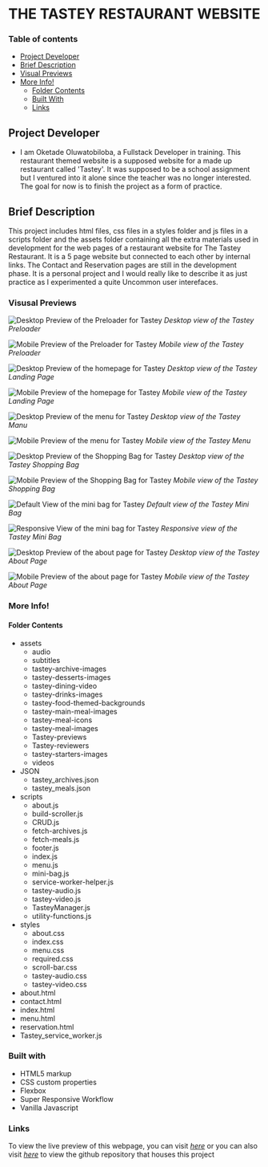 # THE TASTEY RESTAURANT WEBSITE

### Table of contents

- [Project Developer](#project-developer)
- [Brief Description](#brief-description)
- [Visual Previews](#visual-previews)
- [More Info!](#more-info)
  - [Folder Contents](#folder-contents)
  - [Built With](#built-with)
  - [Links](#quick-links)

## Project Developer

- I am Oketade Oluwatobiloba, a Fullstack Developer in training. This restaurant themed website is a supposed website for a made up restaurant called 'Tastey'. It was supposed to be a school assignment but I ventured into it alone since the teacher was no longer interested. The goal for now is to finish the project as a form of practice.

## Brief Description

This project includes html files, css files in a styles folder and js files in a scripts folder and the assets folder containing all the extra materials used in development for the web pages of a restaurant website for The Tastey Restaurant.
It is a 5 page website but connected to each other by internal links. The Contact and Reservation pages are still in the development phase.
It is a personal project and I would really like to describe it as just practice as I experimented a quite Uncommon user interefaces.

### Visusal Previews


![Desktop Preview of the Preloader for Tastey](./assets/Tastey-previews/Tastey-loading-desktop-preview.png)
*Desktop view of the Tastey Preloader*

![Mobile Preview of the Preloader for Tastey](./assets/Tastey-previews/Tastey-loading-mobile-preview.png)
*Mobile view of the Tastey Preloader*

![Desktop Preview of the homepage for Tastey](./assets/Tastey-previews/Tastey-desktop-preview.png)
*Desktop view of the Tastey Landing Page*

![Mobile Preview of the homepage for Tastey](./assets/Tastey-previews/Tastey-mobile-preview.png)
*Mobile view of the Tastey Landing Page*


![Desktop Preview of the menu for Tastey](./assets/Tastey-previews/Tastey-menu-desktop.png)
*Desktop view of the Tastey Manu*

![Mobile Preview of the menu for Tastey](./assets/Tastey-previews/Tastey-menu-mobile.png)
*Mobile view of the Tastey Menu*

![Desktop Preview of the Shopping Bag for Tastey](./assets/Tastey-previews/Tastey-bag-desktop.png)
*Desktop view of the Tastey Shopping Bag*

![Mobile Preview of the Shopping Bag for Tastey](./assets/Tastey-previews/Tastey-bag-mobile.png)
*Mobile view of the Tastey Shopping Bag*

![Default View of the mini bag for Tastey](./assets/Tastey-previews/Tastey-mini-bag.png)
*Default view of the Tastey Mini Bag*

![Responsive View of the mini bag for Tastey](./assets/Tastey-previews/Tastey-responsive-mini-bag.png)
*Responsive view of the Tastey Mini Bag*

![Desktop Preview of the about page for Tastey](./assets/Tastey-previews/Tastey-about-desktop-preview.png)
*Desktop view of the Tastey About Page*

![Mobile Preview of the about page for Tastey](./assets/Tastey-previews/Tastey-about-mobile-preview.png)
*Mobile view of the Tastey About Page*

### More Info! 

#### Folder Contents

- assets 
  - audio
  - subtitles
  - tastey-archive-images
  - tastey-desserts-images
  - tastey-dining-video
  - tastey-drinks-images
  - tastey-food-themed-backgrounds
  - tastey-main-meal-images
  - tastey-meal-icons
  - tastey-meal-images
  - Tastey-previews
  - Tastey-reviewers
  - tastey-starters-images
  - videos
- JSON
  - tastey_archives.json
  - tastey_meals.json
- scripts
  - about.js
  - build-scroller.js
  - CRUD.js
  - fetch-archives.js
  - fetch-meals.js
  - footer.js
  - index.js
  - menu.js
  - mini-bag.js
  - service-worker-helper.js
  - tastey-audio.js
  - tastey-video.js
  - TasteyManager.js
  - utility-functions.js
- styles
  - about.css
  - index.css
  - menu.css
  - required.css
  - scroll-bar.css
  - tastey-audio.css
  - tastey-video.css
- about.html
- contact.html
- index.html
- menu.html
- reservation.html
- Tastey_service_worker.js

### Built with

- HTML5 markup
- CSS custom properties
- Flexbox
- Super Responsive Workflow
- Vanilla Javascript

### Links
To view the live preview of this webpage, you can visit *[here][1]* or you can also visit *[here][2]* to view the github repository that houses this project

[1]: <https://tobi007-del.github.io/RESTAURANT_THEMED_SITE/index.html>
"LIVE PREVIEW OF THE TASTEY WEBSITE"

[2]: <https://github.com/Tobi007-del/RESTAURANT_THEMED_SITE>
"GITHUB REPOSITORY FOR THIS PROJECT"